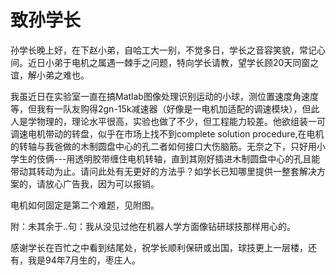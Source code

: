 ﻿# 致孙学长

孙学长晚上好，在下赵小弟，自哈工大一别，不觉多日，学长之音容笑貌，常记心间。近日小弟于电机之属遇一棘手之问题，特向学长请教，望学长顾20天同窗之谊，解小弟之难也。

我虽近日在实验室一直在搞Matlab图像处理识别运动的小球，测位置速度角速度等，但我有一队友购得2gn-15k减速器（好像是一电机加适配的调速模块），但此人是学物理的，理论水平很高，实验也做了不少，但工程能力较差。他欲组装一可调速电机带动的转盘，似乎在市场上找不到complete solution procedure,在电机的转轴与我爸做的木制圆盘中心的孔二者如何接口大伤脑筋。无奈之下，只好用小学生的伎俩---用透明胶带缠住电机转轴，直到其刚好插进木制圆盘中心的孔且能带动其转动为止。请问此处有无更好的方法乎？如学长已知哪里提供一整套解决方案的，请放心广告我，因为可以报销。

电机如何固定是第二个难题，见附图。

附：未其余于..句：我从没见过他在机器人学方面像钻研球技那样用心的。

感谢学长在百忙之中看到结尾处，祝学长顺利保研或出国，球技更上一层楼，还有，我是94年7月生的，枣庄人。